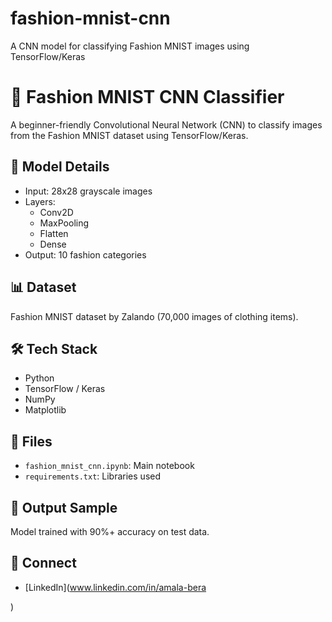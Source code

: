 # fashion-mnist-cnn
A CNN model for classifying Fashion MNIST images using TensorFlow/Keras

# 👚 Fashion MNIST CNN Classifier

A beginner-friendly Convolutional Neural Network (CNN) to classify images from the Fashion MNIST dataset using TensorFlow/Keras.

## 🧠 Model Details

- Input: 28x28 grayscale images
- Layers:
  - Conv2D
  - MaxPooling
  - Flatten
  - Dense
- Output: 10 fashion categories

## 📊 Dataset

Fashion MNIST dataset by Zalando (70,000 images of clothing items).

## 🛠️ Tech Stack

- Python
- TensorFlow / Keras
- NumPy
- Matplotlib

## 📁 Files

- `fashion_mnist_cnn.ipynb`: Main notebook
- `requirements.txt`: Libraries used

## 🚀 Output Sample

Model trained with 90%+ accuracy on test data.

## 🔗 Connect

- [LinkedIn](www.linkedin.com/in/amala-bera

)
  
